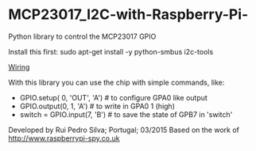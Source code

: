 # MCP23017_I2C-with-Raspberry-Pi-
Python library to control the MCP23017 GPIO

Install this first:
sudo apt-get install -y python-smbus i2c-tools

[Wiring](https://cld.pt/dl/download/04feb1aa-89dd-44ad-ab2b-31cc3bd9637e/Chip.jpg)

With this library you can use the chip with simple commands, like:
-  GPIO.setup( 0, 'OUT', 'A')     # to configure GPA0 like output
-  GPIO.output(0, 1, 'A')         # to write in GPA0 1 (high)
-  switch = GPIO.input(7, 'B')    # to save the state of GPB7 in 'switch'




Developed by Rui Pedro Silva; Portugal; 03/2015
Based on the work of http://www.raspberrypi-spy.co.uk

